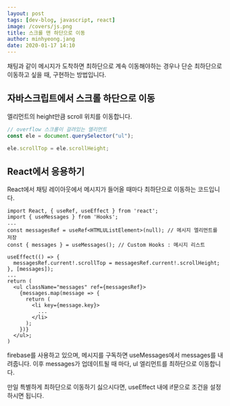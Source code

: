 ```yaml
---
layout: post
tags: [dev-blog, javascript, react]
image: /covers/js.png
title: 스크롤 맨 하단으로 이동
author: minhyeong.jang
date: 2020-01-17 14:10
---
```


채팅과 같이 메시지가 도착하면 최하단으로 계속 이동해야하는 경우나 단순 최하단으로 이동하고 싶을 때, 구현하는 방법입니다.

## 자바스크립트에서 스크롤 하단으로 이동

엘리먼트의 height만큼 scroll 위치를 이동합니다.

```js
// overflow 스크롤이 걸려있는 엘리먼트
const ele = document.querySelector("ul");

ele.scrollTop = ele.scrollHeight;
```

## React에서 응용하기

React에서 채팅 레이아웃에서 메시지가 들어올 때마다 최하단으로 이동하는 코드입니다.

```tsx
import React, { useRef, useEffect } from 'react';
import { useMessages } from 'Hooks';
...
const messagesRef = useRef<HTMLUListElement>(null); // 메시지 엘리먼트를 저장
const { messages } = useMessages(); // Custom Hooks : 메시지 리스트

useEffect(() => {
  messagesRef.current!.scrollTop = messagesRef.current!.scrollHeight;
}, [messages]);
...
return (
  <ul className="messages" ref={messagesRef}>
    {messages.map(message => {
      return (
        <li key={message.key}>
          ...
        </li>
      );
    })}
  </ul>;
)
```

firebase를 사용하고 있으며, 메시지를 구독하면 useMessages에서 messages를 내려줍니다. 이후 messages가 업데이트될 때 마다, ul 엘리먼트를 최하단으로 이동합니다.

만일 특별하게 최하단으로 이동하기 싫으시다면, useEffect 내에 if문으로 조건을 설정하시면 됩니다.
